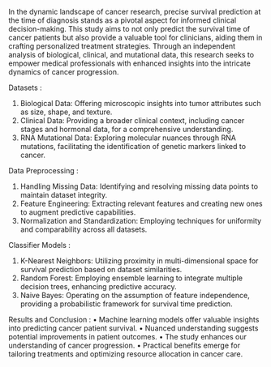 In the dynamic landscape of cancer research, precise survival prediction at the time of diagnosis stands as a pivotal aspect for informed clinical decision-making.
This study aims to not only predict the survival time of cancer patients but also provide a valuable tool for clinicians, aiding them in crafting personalized treatment strategies.
Through an independent analysis of biological, clinical, and mutational data, this research seeks to empower medical professionals with enhanced insights into the
intricate dynamics of cancer progression.

Datasets : 
1) Biological Data: Offering microscopic insights into tumor attributes such as size, shape, and texture.
2) Clinical Data: Providing a broader clinical context, including cancer stages and hormonal data, for a comprehensive understanding.
3) RNA Mutational Data: Exploring molecular nuances through RNA mutations, facilitating the identification of genetic markers linked to cancer.

Data Preprocessing : 
1) Handling Missing Data: Identifying and resolving missing data points to maintain dataset integrity.
2) Feature Engineering: Extracting relevant features and creating new ones to augment predictive capabilities.
3) Normalization and Standardization: Employing techniques for uniformity and comparability across all datasets.

Classifier Models : 
1) K-Nearest Neighbors: Utilizing proximity in multi-dimensional space for survival prediction based on dataset similarities.
2) Random Forest: Employing ensemble learning to integrate multiple decision trees, enhancing predictive accuracy.
3) Naive Bayes: Operating on the assumption of feature independence, providing a probabilistic framework for survival time prediction.

Results and Conclusion : 
• Machine learning models offer valuable insights into predicting cancer patient survival.
• Nuanced understanding suggests potential improvements in patient outcomes.
• The study enhances our understanding of cancer progression.
• Practical benefits emerge for tailoring treatments and optimizing resource allocation in cancer care.
